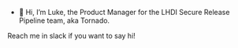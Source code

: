 - 👋 Hi, I’m Luke, the Product Manager for the LHDI Secure Release Pipeline team, aka Tornado.

Reach me in slack if you want to say hi!

<!---
lstrebel-va/lstrebel-va is a ✨ special ✨ repository because its `README.md` (this file) appears on your GitHub profile.
You can click the Preview link to take a look at your changes.
--->
